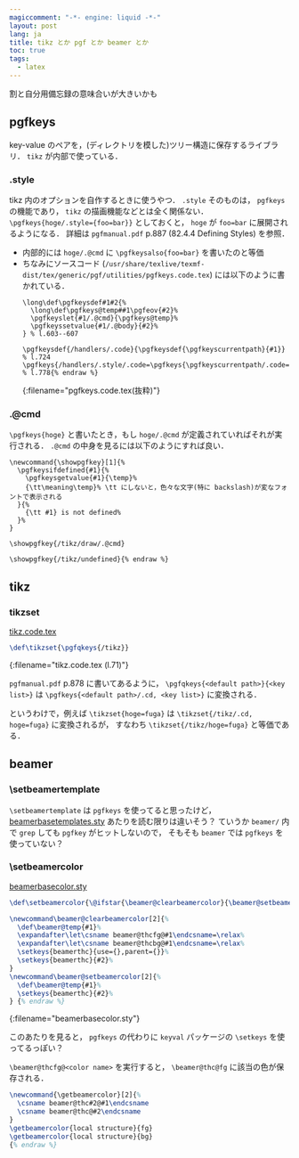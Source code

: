 ```yaml
---
magiccomment: "-*- engine: liquid -*-"
layout: post
lang: ja
title: tikz とか pgf とか beamer とか
toc: true
tags:
  - latex
---
```


割と自分用備忘録の意味合いが大きいかも

## pgfkeys
key-value のペアを，(ディレクトリを模した)ツリー構造に保存するライブラリ．
`tikz` が内部で使っている．

### .style
tikz 内のオプションを自作するときに使うやつ．
`.style` そのものは， `pgfkeys` の機能であり，
`tikz` の描画機能などとは全く関係ない．
`\pgfkeys{hoge/.style={foo=bar}}` としておくと，
`hoge` が `foo=bar` に展開されるようになる．
詳細は `pgfmanual.pdf` p.887 (82.4.4 Defining Styles) を参照．

- 内部的には `hoge/.@cmd` に `\pgfkeysalso{foo=bar}` を書いたのと等価
- ちなみにソースコード
  (`/usr/share/texlive/texmf-dist/tex/generic/pgf/utilities/pgfkeys.code.tex`)
  には以下のように書かれている．
  ```tex{% raw %}
  \long\def\pgfkeysdef#1#2{%
    \long\def\pgfkeys@temp##1\pgfeov{#2}%
    \pgfkeyslet{#1/.@cmd}{\pgfkeys@temp}%
    \pgfkeyssetvalue{#1/.@body}{#2}%
  } % l.603--607

  \pgfkeysdef{/handlers/.code}{\pgfkeysdef{\pgfkeyscurrentpath}{#1}} % l.724
  \pgfkeys{/handlers/.style/.code=\pgfkeys{\pgfkeyscurrentpath/.code=\pgfkeysalso{#1}}} % l.778{% endraw %}
  ```
  {:filename="pgfkeys.code.tex(抜粋)"}

### .@cmd
`\pgfkeys{hoge}` と書いたとき，もし `hoge/.@cmd` が定義されていればそれが実行される．
`.@cmd` の中身を見るには以下のようにすれば良い．

```tex{% raw %}
\newcommand{\showpgfkey}[1]{%
  \pgfkeysifdefined{#1}{%
    \pgfkeysgetvalue{#1}{\temp}%
    {\tt\meaning\temp}% \tt にしないと，色々な文字(特に backslash)が変なフォントで表示される
  }{%
    {\tt #1} is not defined%
  }%
}

\showpgfkey{/tikz/draw/.@cmd}

\showpgfkey{/tikz/undefined}{% endraw %}
```

## tikz

### tikzset
[tikz.code.tex](/usr/share/texlive/texmf-dist/tex/generic/pgf/frontendlayer/tikz/tikz.code.tex)
```tex
\def\tikzset{\pgfqkeys{/tikz}}
```
{:filename="tikz.code.tex (l.71)"}

`pgfmanual.pdf` p.878 に書いてあるように，
`\pgfqkeys{<default path>}{<key list>}` は
`\pgfkeys{<default path>/.cd, <key list>}` に変換される．

というわけで，例えば `\tikzset{hoge=fuga}` は
`\tikzset{/tikz/.cd, hoge=fuga}` に変換されるが，
すなわち `\tikzset{/tikz/hoge=fuga}` と等価である．


## beamer

### \setbeamertemplate
`\setbeamertemplate` は `pgfkeys` を使ってると思ったけど，
[beamerbasetemplates.sty](/usr/share/texlive/texmf-dist/tex/latex/beamer/beamerbasetemplates.sty) あたりを読む限りは違いそう？
ていうか `beamer/` 内で `grep` しても `pgfkey` がヒットしないので，
そもそも `beamer` では `pgfkeys` を使っていない？

### \setbeamercolor
[beamerbasecolor.sty](/usr/share/texlive/texmf-dist/tex/latex/beamer/beamerbasecolor.sty)
```tex {% raw %}
\def\setbeamercolor{\@ifstar{\beamer@clearbeamercolor}{\beamer@setbeamercolor}}

\newcommand\beamer@clearbeamercolor[2]{%
  \def\beamer@temp{#1}%
  \expandafter\let\csname beamer@thcfg@#1\endcsname=\relax%
  \expandafter\let\csname beamer@thcbg@#1\endcsname=\relax%
  \setkeys{beamerthc}{use={},parent={}}%
  \setkeys{beamerthc}{#2}%
}
\newcommand\beamer@setbeamercolor[2]{%
  \def\beamer@temp{#1}%
  \setkeys{beamerthc}{#2}%
} {% endraw %}
```
{:filename="beamerbasecolor.sty"}


このあたりを見ると， `pgfkeys` の代わりに
`keyval` パッケージの `\setkeys` を使ってるっぽい？

`\beamer@thcfg@<color name>` を実行すると，
`\beamer@thc@fg` に該当の色が保存される．

```tex {% raw %}
\newcommand{\getbeamercolor}[2]{%
  \csname beamer@thc#2@#1\endcsname
  \csname beamer@thc@#2\endcsname
}
\getbeamercolor{local structure}{fg}
\getbeamercolor{local structure}{bg}
{% endraw %}
```
